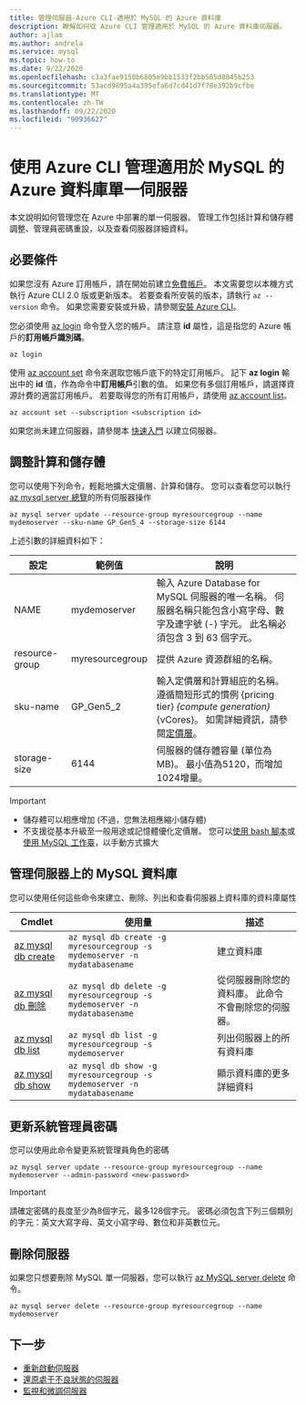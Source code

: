 ```yaml
---
title: 管理伺服器-Azure CLI-適用於 MySQL 的 Azure 資料庫
description: 瞭解如何從 Azure CLI 管理適用於 MySQL 的 Azure 資料庫伺服器。
author: ajlam
ms.author: andrela
ms.service: mysql
ms.topic: how-to
ms.date: 9/22/2020
ms.openlocfilehash: c3a3fae9150b6805e9bb1533f2bb585d8845b253
ms.sourcegitcommit: 53acd9895a4a395efa6d7cd41d7f78e392b9cfbe
ms.translationtype: MT
ms.contentlocale: zh-TW
ms.lasthandoff: 09/22/2020
ms.locfileid: "90936627"
---
```

# <a name="manage-an-azure-database-for-mysql-single-server-using-the-azure-cli"></a>使用 Azure CLI 管理適用於 MySQL 的 Azure 資料庫單一伺服器

本文說明如何管理您在 Azure 中部署的單一伺服器。 管理工作包括計算和儲存體調整、管理員密碼重設，以及查看伺服器詳細資料。

## <a name="prerequisites"></a>必要條件
如果您沒有 Azure 訂用帳戶，請在開始前建立[免費帳戶](https://azure.microsoft.com/free/)。 本文需要您以本機方式執行 Azure CLI 2.0 版或更新版本。 若要查看所安裝的版本，請執行 `az --version` 命令。 如果您需要安裝或升級，請參閱[安裝 Azure CLI](/cli/azure/install-azure-cli)。

您必須使用 [az login](https://docs.microsoft.com/cli/azure/reference-index?view=azure-cli-latest#az-login) 命令登入您的帳戶。 請注意 **id** 屬性，這是指您的 Azure 帳戶的**訂用帳戶識別碼**。

```azurecli-interactive
az login
```

使用 [az account set](/cli/azure/account) 命令來選取您帳戶底下的特定訂用帳戶。 記下 **az login** 輸出中的 **id** 值，作為命令中**訂用帳戶**引數的值。 如果您有多個訂用帳戶，請選擇資源計費的適當訂用帳戶。 若要取得您的所有訂用帳戶，請使用 [az account list](https://docs.microsoft.com/cli/azure/account?view=azure-cli-latest#az-account-list)。

```azurecli
az account set --subscription <subscription id>
```

如果您尚未建立伺服器，請參閱本 [快速入門](quickstart-create-mysql-server-database-using-azure-cli.md) 以建立伺服器。

## <a name="scale-compute-and-storage"></a>調整計算和儲存體
您可以使用下列命令，輕鬆地擴大定價層、計算和儲存。 您可以查看您可以執行[az mysql server 總覽](/cli/azure/mysql/server?view=azure-cli-latest)的所有伺服器操作

```azurecli-interactive
az mysql server update --resource-group myresourcegroup --name mydemoserver --sku-name GP_Gen5_4 --storage-size 6144
```

上述引數的詳細資料如下：

**設定** | **範例值** | **說明**
---|---|---
NAME | mydemoserver | 輸入 Azure Database for MySQL 伺服器的唯一名稱。 伺服器名稱只能包含小寫字母、數字及連字號 (-) 字元。 此名稱必須包含 3 到 63 個字元。
resource-group | myresourcegroup | 提供 Azure 資源群組的名稱。
sku-name|GP_Gen5_2|輸入定價層和計算組庇的名稱。 遵循簡短形式的慣例 {pricing tier} _{compute generation}_ {vCores}。 如需詳細資訊，請參閱[定價層](./concepts-pricing-tiers.md)。
storage-size | 6144 | 伺服器的儲存體容量 (單位為 MB)。 最小值為5120，而增加1024增量。

> [!Important]
> - 儲存體可以相應增加 (不過，您無法相應縮小儲存體) 
> - 不支援從基本升級至一般用途或記憶體優化定價層。 您可以[使用 bash 腳本](https://techcommunity.microsoft.com/t5/azure-database-for-mysql/upgrade-from-basic-to-general-purpose-or-memory-optimized-tiers/ba-p/830404)或[使用 MySQL 工作臺](https://techcommunity.microsoft.com/t5/azure-database-support-blog/how-to-scale-up-azure-database-for-mysql-from-basic-tier-to/ba-p/369134)，以手動方式擴大


## <a name="manage-mysql-databases-on-a-server"></a>管理伺服器上的 MySQL 資料庫
您可以使用任何這些命令來建立、刪除、列出和查看伺服器上資料庫的資料庫屬性

| Cmdlet | 使用量| 描述 |
| --- | ---| --- |
|[az mysql db create](/cli/azure/sql/db#az-mysql-db-create)|```az mysql db create -g myresourcegroup -s mydemoserver -n mydatabasename``` |建立資料庫|
|[az mysql db 刪除](/cli/azure/sql/db#az-mysql-db-delete)|```az mysql db delete -g myresourcegroup -s mydemoserver -n mydatabasename```|從伺服器刪除您的資料庫。 此命令不會刪除您的伺服器。 |
|[az mysql db list](/cli/azure/sql/db#az-mysql-db-list)|```az mysql db list -g myresourcegroup -s mydemoserver```|列出伺服器上的所有資料庫|
|[az mysql db show](/cli/azure/sql/db#az-mysql-db-show)|```az mysql db show -g myresourcegroup -s mydemoserver -n mydatabasename```|顯示資料庫的更多詳細資料|

## <a name="update-admin-password"></a>更新系統管理員密碼
您可以使用此命令變更系統管理員角色的密碼
```azurecli-interactive
az mysql server update --resource-group myresourcegroup --name mydemoserver --admin-password <new-password>
```

> [!Important]
>  請確定密碼的長度至少為8個字元，最多128個字元。
> 密碼必須包含下列三個類別的字元：英文大寫字母、英文小寫字母、數位和非英數位元。

## <a name="delete-a-server"></a>刪除伺服器
如果您只想要刪除 MySQL 單一伺服器，您可以執行 [az MySQL server delete](/cli/azure/mysql/server#az-mysql-server-delete) 命令。

```azurecli-interactive
az mysql server delete --resource-group myresourcegroup --name mydemoserver
```

## <a name="next-steps"></a>下一步
- [重新啟動伺服器](howto-restart-server-cli.md)
- [還原處于不良狀態的伺服器](howto-restore-server-cli.md)
- [監視和微調伺服器](concepts-monitoring.md)
